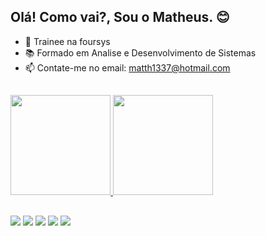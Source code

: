 ## Olá! Como vai?, Sou o Matheus. 😊



- 🔭 Trainee na foursys
- 📚 Formado em Analise e Desenvolvimento de Sistemas
- 📫 Contate-me no email: matth1337@hotmail.com

##

<div>
<a href="https://github.com/MattheusAbreu">
<img height="160em" src="https://github-readme-stats.vercel.app/api?username=DanielsOfficial0102&show_icons=true&theme=radical&include_all_commits=true&count_private=true"/>
<img height="160em" src="https://github-readme-stats.vercel.app/api/top-langs/?username=DanielsOfficial0102&layout=compact&langs_count=7&theme=radical"/>
</div>


##


 <div> 
  <a href = "https://github.com/MattheusAbreu"><img src="https://img.shields.io/badge/GitHub-100000?style=for-the-badge&logo=github&logoColor=white" 
target="_blank"></a>
  <a href = "https://www.instagram.com/abreumattheus/"><img src="https://img.shields.io/badge/Instagram-E4405F?style=for-the-badge&logo=instagram&logoColor=white"
target="_blank"></a>
  <a href="https://www.linkedin.com/in/matheus-henrique-abreu-de-freitas-191473227" target="_blank"><img src="https://img.shields.io/badge/-LinkedIn-%230077B5?style=for-the-badge&logo=linkedin&logoColor=white" 
target="_blank"></a> 
  <a href = "mailto:matth1337@hotmail.com"><img src="https://img.shields.io/badge/Microsoft_Outlook-0078D4?style=for-the-badge&logo=microsoft-outlook&logoColor=white" 
target="_blank"></a>
  <a href = "https://www.linkedin.com/in/matheus-henrique-abreu-de-freitas-191473227"><img src="https://img.shields.io/badge/Steam-000000?style=for-the-badge&logo=steam&logoColor=white"
target="_blank"></a>
  
  
</div>
